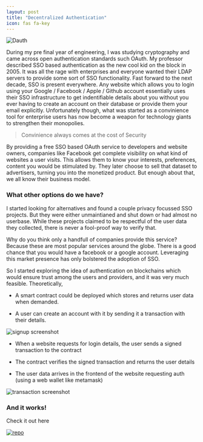 ```yaml
---
layout: post
title: "Decentralized Authentication"
icon: fas fa-key
---
```


![Dauth]({{site.baseurl}}/images/dauth/dauth.webp)

During my pre final year of engineering, I was studying cryptography and came across open authentication standards such OAuth. My professor described SSO based authentication as the new cool kid on the block in 2005. It was all the rage with enterprises and everyone wanted their LDAP servers to provide some sort of SSO functionality. Fast forward to the next decade, SSO is present everywhere. Any website which allows you to login using your Google / Facebook / Apple / Github account essentially uses their SSO infrastructure to get indentifiable details about you without you ever having to create an account on their database or provide them your email explicitly. Unfortunately though, what was started as a convinience tool for enterprise users has now become a weapon for technology giants to strengthen their monopolies.

> Convinience always comes at the cost of Security

By providing a free SSO based OAuth service to developers and website owners, companies like Facebook get complete visibility on what kind of websites a user visits. This allows them to know your interests, preferences, content you would be stimulated by. They later choose to sell that dataset to advertisers, turning you into the monetized product. But enough about that, we all know their business model.

### What other options do we have?

I started looking for alternatives and found a couple privacy focussed SSO projects. But they were either unmaintianed and shut down or had almost no userbase. While these projects claimed to be respectful of the user data they collected, there is never a fool-proof way to verify that.

Why do you think only a handfull of companies provide this service? Because these are most popular services around the globe. There is a good chance that you would have a facebook or a google account. Leveraging this market presence has only bolstered the adoption of SSO.

So I started exploring the idea of authentication on blockchains which would ensure trust among the users and providers, and it was very much feasible. Theoretically,

- A smart contract could be deployed which stores and returns user data when demanded.

- A user can create an account with it by sending it a transaction with their details.

![signup screenshot]({{site.baseurl}}/images/dauth/dauth_signup.png)

- When a website requests for login details, the user sends a signed transaction to the contract

- The contract verifies the signed transaction and returns the user details

- The user data arrives in the frontend of the website requesting auth (using a web wallet like metamask)

![transaction screenshot]({{site.baseurl}}/images/dauth/dauth_transaction.png)

### And it works!

Check it out here

[![repo](https://opengraph.githubassets.com/eb80eaa0064accb07bc240ff9c8987d91f4da6e2b45fe26261f53117f0a38b7d/adigupta13/Decentralized-Auth)](https://github.com/adigupta13/decentralized-auth)
